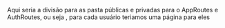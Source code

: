 Aqui seria a divisão para as pasta públicas e privadas para o AppRoutes e AuthRoutes, 
ou seja , para cada usuário
teriamos uma página para eles 
